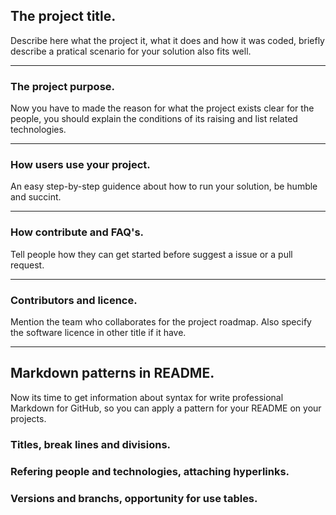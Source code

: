 ## The project title.
Describe here what the project it, what it does and how it was coded, briefly describe a pratical scenario for your solution also fits well.  
 
 ___
### The project purpose.
Now you have to made the reason for what the project exists clear for the people, you should explain the conditions of its raising and list related technologies.  

 ___
### How users use your project.
An easy step-by-step guidence about how to run your solution, be humble and succint.  
 
 ___
### How contribute and FAQ's.
Tell people how they can get started before suggest a issue or a pull request.  
 
 ___
### Contributors and licence.
Mention the team who collaborates for the project roadmap. Also specify the software licence in other title if it have.  

 ___
## Markdown patterns in README.
Now its time to get information about syntax for write professional Markdown for GitHub, so you can apply a pattern for your README on your projects.


### Titles, break lines and divisions.

### Refering people and technologies, attaching hyperlinks.

### Versions and branchs, opportunity for use tables.
